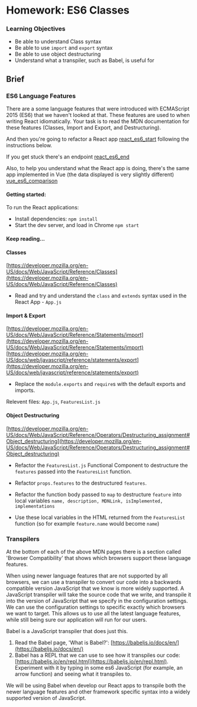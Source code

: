 # Homework: ES6 Classes

### Learning Objectives
- Be able to understand Class syntax
- Be able to use `import` and `export` syntax
- Be able to use object destructuring
- Understand what a transpiler, such as Babel, is useful for

## Brief

### ES6 Language Features

There are a some language features that were introduced with ECMAScript 2015 (ES6) that we haven't looked at that. These features are used to when writing React idiomatically. Your task is to read the MDN documentation for these features (Classes, Import and Export, and Destructuring).

And then you're going to refactor a React app [react_es6_start](./react_es6_start) following the instructions below.

If you get stuck there's an endpoint [react_es6_end](./end)

Also, to help you understand what the React app is doing, there's the same app implemented in Vue (the data displayed is very slightly different) [vue_es6_comparison](./vue_es6_comparison)

#### Getting started:

To run the React applications:

- Install dependencies: `npm install`
- Start the dev server, and load in Chrome `npm start`

#### Keep reading...

#### Classes

[https://developer.mozilla.org/en-US/docs/Web/JavaScript/Reference/Classes](https://developer.mozilla.org/en-US/docs/Web/JavaScript/Reference/Classes)

- Read and try and understand the `class` and `extends` syntax used in the React App - `App.js`

#### Import & Export

[https://developer.mozilla.org/en-US/docs/Web/JavaScript/Reference/Statements/import](https://developer.mozilla.org/en-US/docs/Web/JavaScript/Reference/Statements/import)
[https://developer.mozilla.org/en-US/docs/web/javascript/reference/statements/export](https://developer.mozilla.org/en-US/docs/web/javascript/reference/statements/export)

- Replace the `module.exports` and `require`s with the default exports and imports.

Relevent files: `App.js`, `FeaturesList.js`

#### Object Destructuring

[https://developer.mozilla.org/en-US/docs/Web/JavaScript/Reference/Operators/Destructuring_assignment#Object_destructuring](https://developer.mozilla.org/en-US/docs/Web/JavaScript/Reference/Operators/Destructuring_assignment#Object_destructuring)

- Refactor the `FeaturesList.js` Functional Component to destructure the `features` passed into the `FeaturesList` function. 

- Refactor `props.features` to the destructured `features`.

- Refactor the function body passed to `map` to destructure `feature` into local variables `name, description, MDNLink, isImplemented, implementations`

- Use these local variables in the HTML returned from the `FeaturesList` function (so for example `feature.name` would become `name`)

### Transpilers

At the bottom of each of the above MDN pages there is a section called 'Browser Compatibility' that shows which browsers support these language features.

When using newer language features that are not supported by all browsers, we can use a transpiler to convert our code into a backwards compatible version JavaScript that we know is more widely supported. A JavaScript transpiler will take the source code that we write, and transpile it into the version of JavaScript that we specify in the configuration settings. We can use the configuration settings to specific exactly which browsers we want to target. This allows us to use all the latest language features, while still being sure our application will run for our users.

Babel is a JavaScript transpiler that does just this.

1. Read the Babel page, 'What is Babel?': [https://babeljs.io/docs/en/](https://babeljs.io/docs/en/)
2. Babel has a REPL that we can use to see how it transpiles our code: [https://babeljs.io/en/repl.html](https://babeljs.io/en/repl.html).
Experiment with it by typing in some es6 JavaScript (for example, an arrow function) and seeing what it transpiles to.

We will be using Babel when develop our React apps to transpile both the newer language features and other framework specific syntax into a widely supported version of JavaScript.
